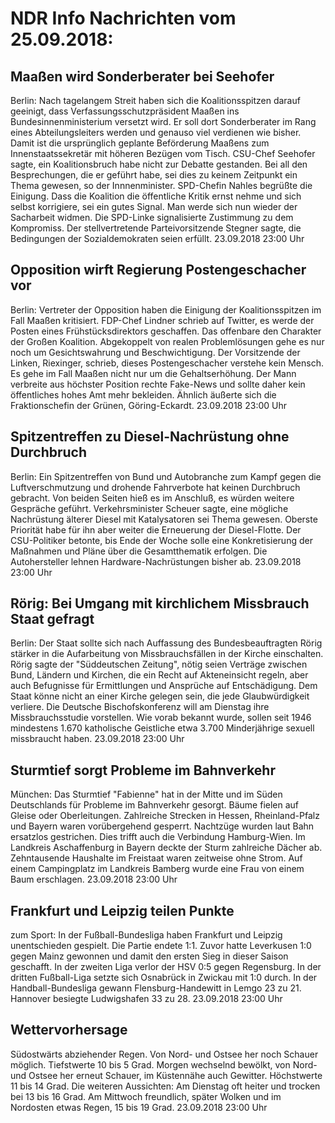 # NDR Info Nachrichten vom 25.09.2018:


## Maaßen wird Sonderberater bei Seehofer
Berlin: Nach tagelangem Streit haben sich die Koalitionsspitzen darauf geeinigt, dass Verfassungsschutzpräsident  Maaßen ins Bundesinnenministerium versetzt wird. Er soll dort Sonderberater im Rang eines Abteilungsleiters werden und genauso viel verdienen wie bisher. Damit  ist die ursprünglich geplante Beförderung Maaßens zum Innenstaatssekretär mit höheren Bezügen vom Tisch. CSU-Chef Seehofer sagte, ein Koalitionsbruch habe nicht zur Debatte gestanden. Bei all den Besprechungen, die er geführt habe, sei dies zu keinem Zeitpunkt ein Thema gewesen, so der Innnenminister. SPD-Chefin Nahles begrüßte die Einigung. Dass die Koalition die öffentliche Kritik ernst nehme und sich selbst korrigiere, sei ein gutes Signal. Man werde sich nun wieder der Sacharbeit widmen. Die SPD-Linke signalisierte Zustimmung zu dem Kompromiss. Der stellvertretende Parteivorsitzende Stegner sagte, die Bedingungen der Sozialdemokraten seien erfüllt. 23.09.2018 23:00 Uhr 

## Opposition wirft Regierung Postengeschacher vor
Berlin: Vertreter der Opposition haben die Einigung der Koalitionsspitzen im Fall Maaßen kritisiert. FDP-Chef Lindner schrieb auf Twitter, es werde der Posten eines Frühstücksdirektors geschaffen. Das offenbare den Charakter der Großen Koalition. Abgekoppelt von realen Problemlösungen gehe es nur noch um Gesichtswahrung und Beschwichtigung. Der Vorsitzende der Linken, Riexinger, schrieb, dieses Postengeschacher verstehe kein Mensch. Es gehe im Fall Maaßen nicht nur um die Gehaltserhöhung. Der Mann verbreite aus höchster Position rechte Fake-News und sollte daher kein öffentliches hohes Amt mehr bekleiden. Ähnlich äußerte sich die Fraktionschefin der Grünen, Göring-Eckardt. 23.09.2018 23:00 Uhr 

## Spitzentreffen zu Diesel-Nachrüstung ohne Durchbruch
Berlin: Ein Spitzentreffen von Bund und Autobranche zum Kampf gegen die Luftverschmutzung und drohende Fahrverbote hat keinen Durchbruch gebracht. Von beiden Seiten hieß es im Anschluß, es würden weitere Gespräche geführt. Verkehrsminister Scheuer sagte, eine mögliche Nachrüstung älterer Diesel mit Katalysatoren sei Thema gewesen. Oberste Priorität habe für ihn aber weiter die Erneuerung der Diesel-Flotte. Der CSU-Politiker betonte, bis Ende der Woche solle eine Konkretisierung der Maßnahmen und Pläne über die Gesamtthematik erfolgen. Die Autohersteller lehnen Hardware-Nachrüstungen bisher ab. 23.09.2018 23:00 Uhr 

## Rörig: Bei Umgang mit kirchlichem Missbrauch Staat gefragt
Berlin: Der Staat sollte sich nach Auffassung des Bundesbeauftragten Rörig stärker in die Aufarbeitung von Missbrauchsfällen in der Kirche einschalten. Rörig sagte der "Süddeutschen Zeitung", nötig seien Verträge zwischen Bund, Ländern und Kirchen, die ein Recht auf Akteneinsicht regeln, aber auch Befugnisse für Ermittlungen und Ansprüche auf Entschädigung. Dem Staat könne nicht an einer Kirche gelegen sein, die jede Glaubwürdigkeit verliere. Die Deutsche Bischofskonferenz will am Dienstag ihre Missbrauchsstudie vorstellen. Wie vorab bekannt wurde, sollen seit 1946 mindestens 1.670 katholische Geistliche etwa 3.700 Minderjährige sexuell missbraucht haben. 23.09.2018 23:00 Uhr 

## Sturmtief sorgt Probleme im Bahnverkehr
München: Das Sturmtief "Fabienne" hat in der Mitte und im Süden Deutschlands für Probleme im Bahnverkehr gesorgt. Bäume fielen auf Gleise oder Oberleitungen. Zahlreiche Strecken in Hessen, Rheinland-Pfalz und Bayern waren vorübergehend gesperrt. Nachtzüge wurden laut Bahn ersatzlos gestrichen. Dies trifft auch die Verbindung Hamburg-Wien. Im Landkreis Aschaffenburg in Bayern deckte der Sturm zahlreiche Dächer ab. Zehntausende Haushalte im Freistaat waren zeitweise ohne Strom. Auf einem Campingplatz im Landkreis Bamberg wurde eine Frau von einem Baum erschlagen. 23.09.2018 23:00 Uhr 

## Frankfurt und Leipzig teilen Punkte
zum Sport: In der Fußball-Bundesliga haben Frankfurt und Leipzig unentschieden gespielt. Die Partie endete 1:1. Zuvor hatte Leverkusen 1:0 gegen Mainz gewonnen und damit den ersten Sieg in dieser Saison geschafft. In der zweiten Liga verlor der HSV 0:5 gegen Regensburg. In der dritten Fußball-Liga setzte sich Osnabrück in Zwickau mit 1:0 durch. In der Handball-Bundesliga gewann Flensburg-Handewitt in Lemgo 23 zu 21. Hannover besiegte Ludwigshafen 33 zu 28. 23.09.2018 23:00 Uhr 

## Wettervorhersage
Südostwärts abziehender Regen. Von Nord- und Ostsee her noch Schauer möglich. Tiefstwerte 10 bis 5 Grad. Morgen wechselnd bewölkt, von Nord- und Ostsee her erneut Schauer, im Küstennähe auch Gewitter. Höchstwerte 11 bis 14 Grad. Die weiteren Aussichten: Am Dienstag oft heiter und trocken bei 13 bis 16 Grad. Am Mittwoch freundlich, später Wolken und im Nordosten etwas Regen, 15 bis 19 Grad. 23.09.2018 23:00 Uhr 

